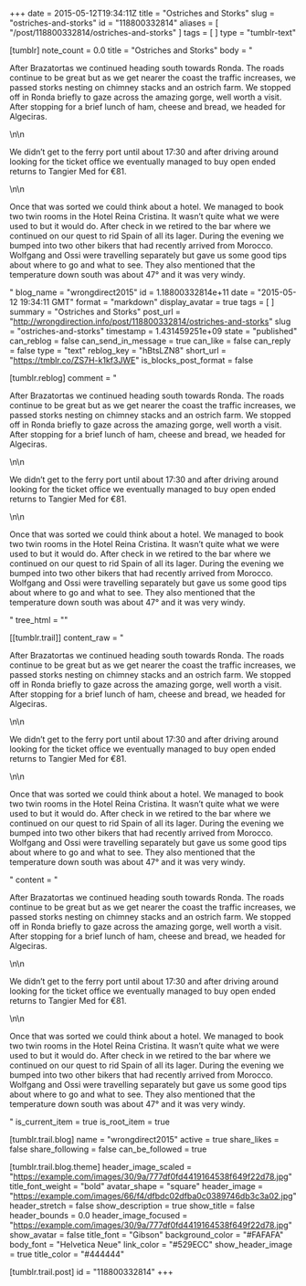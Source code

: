 +++
date = 2015-05-12T19:34:11Z
title = "Ostriches and Storks"
slug = "ostriches-and-storks"
id = "118800332814"
aliases = [ "/post/118800332814/ostriches-and-storks" ]
tags = [ ]
type = "tumblr-text"

[tumblr]
note_count = 0.0
title = "Ostriches and Storks"
body = "<p>After Brazatortas we continued heading south towards Ronda. The roads continue to be great but as we get nearer the coast the traffic increases, we passed storks nesting on chimney stacks and an ostrich farm. We stopped off in Ronda briefly to gaze across the amazing gorge, well worth a visit. After stopping for a brief lunch of ham, cheese and bread, we headed for Algeciras.</p>\n\n<p>We didn&rsquo;t get to the ferry port until about 17:30 and after driving around looking for the ticket office we eventually managed to buy open ended returns to Tangier Med for €81.</p>\n\n<p>Once that was sorted we could think about a hotel. We managed to book two twin rooms in the Hotel Reina Cristina. It wasn&rsquo;t quite what we were used to but it would do. After check in we retired to the bar where we continued on our quest to rid Spain of all its lager. During the evening we bumped into two other bikers that had recently arrived from Morocco. Wolfgang and Ossi were travelling separately but gave us some good tips about where to go and what to see. They also mentioned that the temperature down south was about 47° and it was very windy.</p>"
blog_name = "wrongdirect2015"
id = 1.18800332814e+11
date = "2015-05-12 19:34:11 GMT"
format = "markdown"
display_avatar = true
tags = [ ]
summary = "Ostriches and Storks"
post_url = "http://wrongdirection.info/post/118800332814/ostriches-and-storks"
slug = "ostriches-and-storks"
timestamp = 1.431459251e+09
state = "published"
can_reblog = false
can_send_in_message = true
can_like = false
can_reply = false
type = "text"
reblog_key = "hBtsLZN8"
short_url = "https://tmblr.co/ZS7H-k1kf3JWE"
is_blocks_post_format = false

[tumblr.reblog]
comment = "<p>After Brazatortas we continued heading south towards Ronda. The roads continue to be great but as we get nearer the coast the traffic increases, we passed storks nesting on chimney stacks and an ostrich farm. We stopped off in Ronda briefly to gaze across the amazing gorge, well worth a visit. After stopping for a brief lunch of ham, cheese and bread, we headed for Algeciras.</p>\n\n<p>We didn’t get to the ferry port until about 17:30 and after driving around looking for the ticket office we eventually managed to buy open ended returns to Tangier Med for €81.</p>\n\n<p>Once that was sorted we could think about a hotel. We managed to book two twin rooms in the Hotel Reina Cristina. It wasn’t quite what we were used to but it would do. After check in we retired to the bar where we continued on our quest to rid Spain of all its lager. During the evening we bumped into two other bikers that had recently arrived from Morocco. Wolfgang and Ossi were travelling separately but gave us some good tips about where to go and what to see. They also mentioned that the temperature down south was about 47° and it was very windy.</p>"
tree_html = ""

[[tumblr.trail]]
content_raw = "<p>After Brazatortas we continued heading south towards Ronda. The roads continue to be great but as we get nearer the coast the traffic increases, we passed storks nesting on chimney stacks and an ostrich farm. We stopped off in Ronda briefly to gaze across the amazing gorge, well worth a visit. After stopping for a brief lunch of ham, cheese and bread, we headed for Algeciras.</p>\n\n<p>We didn’t get to the ferry port until about 17:30 and after driving around looking for the ticket office we eventually managed to buy open ended returns to Tangier Med for €81.</p>\n\n<p>Once that was sorted we could think about a hotel. We managed to book two twin rooms in the Hotel Reina Cristina. It wasn’t quite what we were used to but it would do. After check in we retired to the bar where we continued on our quest to rid Spain of all its lager. During the evening we bumped into two other bikers that had recently arrived from Morocco. Wolfgang and Ossi were travelling separately but gave us some good tips about where to go and what to see. They also mentioned that the temperature down south was about 47° and it was very windy.</p>"
content = "<p>After Brazatortas we continued heading south towards Ronda. The roads continue to be great but as we get nearer the coast the traffic increases, we passed storks nesting on chimney stacks and an ostrich farm. We stopped off in Ronda briefly to gaze across the amazing gorge, well worth a visit. After stopping for a brief lunch of ham, cheese and bread, we headed for Algeciras.</p>\n\n<p>We didn&rsquo;t get to the ferry port until about 17:30 and after driving around looking for the ticket office we eventually managed to buy open ended returns to Tangier Med for &euro;81.</p>\n\n<p>Once that was sorted we could think about a hotel. We managed to book two twin rooms in the Hotel Reina Cristina. It wasn&rsquo;t quite what we were used to but it would do. After check in we retired to the bar where we continued on our quest to rid Spain of all its lager. During the evening we bumped into two other bikers that had recently arrived from Morocco. Wolfgang and Ossi were travelling separately but gave us some good tips about where to go and what to see. They also mentioned that the temperature down south was about 47&deg; and it was very windy.</p>"
is_current_item = true
is_root_item = true

[tumblr.trail.blog]
name = "wrongdirect2015"
active = true
share_likes = false
share_following = false
can_be_followed = true

[tumblr.trail.blog.theme]
header_image_scaled = "https://example.com/images/30/9a/777df0fd4419164538f649f22d78.jpg"
title_font_weight = "bold"
avatar_shape = "square"
header_image = "https://example.com/images/66/f4/dfbdc02dfba0c0389746db3c3a02.jpg"
header_stretch = false
show_description = true
show_title = false
header_bounds = 0.0
header_image_focused = "https://example.com/images/30/9a/777df0fd4419164538f649f22d78.jpg"
show_avatar = false
title_font = "Gibson"
background_color = "#FAFAFA"
body_font = "Helvetica Neue"
link_color = "#529ECC"
show_header_image = true
title_color = "#444444"

[tumblr.trail.post]
id = "118800332814"
+++
